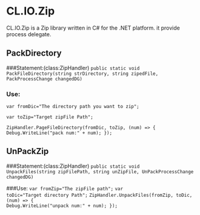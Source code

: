 # CL.IO.Zip
CL.IO.Zip is a Zip library written in C# for the .NET platform. it provide process delegate.

## PackDirectory
###Statement:(class:ZipHandler)
  <code>public static void PackFileDirectory(string strDirectory, string zipedFile, PackProcessChange changedDG)</code>

### Use:
  <code>var fromDic="The directory path you want to zip";</code>
  
  <code>var toZip="Target zipFile Path";</code>
  
  <code>ZipHandler.PageFileDirectory(fromDic, toZip, (num) => { Debug.WriteLine("pack num:" + num); }); 
  </code>
  
  
## UnPackZip
###Statement:(class:ZipHandler)
  <code>public static void UnpackFiles(string zipFilePath, string unZipFile, UnPackProcessChange changedDG)</code>

###Use:
  <code>var fromZip="The zipFile path";</code>
  <code>var toDic="Target directory Path";</code>
  <code>ZipHandler.UnpackFiles(fromZip, toDic, (num) => { Debug.WriteLine("unpack num:" + num); });</code>
